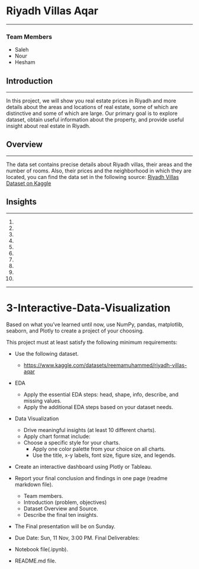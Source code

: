 # Riyadh Villas Aqar
---
### Team Members
* Saleh
* Nour
* Hesham

## Introduction
---
In this project, we will show you real estate prices in Riyadh and more details about the areas and locations of real estate, some of which are distinctive and some of which are large. Our primary goal is to explore dataset, obtain useful information about the property, and provide useful insight about real estate in Riyadh.

## Overview
---
The data set contains precise details about Riyadh villas, their areas and the number of rooms. Also, their prices and the neighborhood in which they are located, you can find the data set in the following source: [Riyadh Villas Dataset on Kaggle](https://www.kaggle.com/datasets/reemamuhammed/riyadh-villas-aqar) 

## Insights
---
1. 

2. 

3. 

4. 

5. 

6. 

7. 

8. 

9. 

10. 




--- 
# 3-Interactive-Data-Visualization

Based on what you’ve learned until now, use NumPy, pandas, matplotlib, seaborn, and Plotly to create a project of your choosing.

This project must at least satisfy the following minimum requirements:

- Use the following dataset.
    - https://www.kaggle.com/datasets/reemamuhammed/riyadh-villas-aqar
- EDA
    - Apply the essential EDA steps: head, shape, info, describe, and missing values.
    - Apply the additional EDA steps based on your dataset needs.
- Data Visualization
    - Drive meaningful insights (at least 10 different charts).
    - Apply chart format include:
    - Choose a specific style for your charts.
        - Apply one color palette from your choice on all charts.
        - Use the title, x-y labels, font size, figure size, and legends.
- Create an interactive dashboard using Plotly or Tableau.
- Report your final conclusion and findings in one page (readme markdown file).
    - Team members.
    - Introduction (problem, objectives)
    - Dataset Overview and Source.
    - Describe the final ten insights.
    
- The Final presentation will be on Sunday.
- Due Date: Sun, 11 Nov, 3:00 PM.
Final Deliverables:
- Notebook file(.ipynb).
- README.md file.
